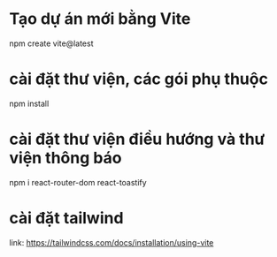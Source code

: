 # Tạo dự án mới bằng Vite
npm create vite@latest

# cài đặt thư viện, các gói phụ thuộc
npm install

# cài đặt thư viện điều hướng và thư viện thông báo
npm i react-router-dom react-toastify

# cài đặt tailwind
link: https://tailwindcss.com/docs/installation/using-vite

